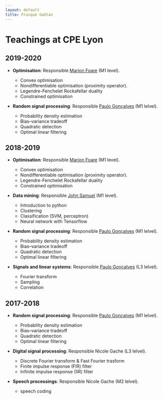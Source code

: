 ```yaml
---
layout: default
title: Frusque Gaëtan
---
```

# Teachings at CPE Lyon #

## 2019-2020 ##

* **Optimisation**: Responsible [Marion Foare](http://perso.ens-lyon.fr/marion.foare/) (M1 level).
  * Convex optimisation
  * Nondifferentiable optimisation (proximity operator).
  * Legendre-Fenchelet Rockafellar duality
  * Constrained optimisation

* **Random signal processing**: Responsible [Paulo Gonçalves](http://perso.ens-lyon.fr/paulo.goncalves/) (M1 lelvel).
  * Probability density estimation
  * Bias–variance tradeoff
  * Quadratic detection
  * Optimal linear filtering

## 2018-2019 ##

* **Optimisation**: Responsible [Marion Foare](http://perso.ens-lyon.fr/marion.foare/) (M1 level).
  * Convex optimisation
  * Nondifferentiable optimisation (proximity operator).
  * Legendre-Fenchelet Rockafellar duality
  * Constrained optimisation

* **Data mining**: Responsible [John Samuel](https://johnsamuel.info/fr/index.html) (M1 level).
  * Introduction to python
  * Clustering
  * Classification (SVM, perceptron)
  * Neural network with Tensorflow

* **Random signal processing**: Responsible [Paulo Gonçalves](http://perso.ens-lyon.fr/paulo.goncalves/) (M1 lelvel).
  * Probability density estimation
  * Bias–variance tradeoff
  * Quadratic detection
  * Optimal linear filtering

* **Signals and linear systems**: Responsible [Paulo Gonçalves](http://perso.ens-lyon.fr/paulo.goncalves/) (L3 lelvel).
  * Fourier transform
  * Sampling
  * Correlation

## 2017-2018 ##

* **Random signal processing**: Responsible [Paulo Gonçalves](http://perso.ens-lyon.fr/paulo.goncalves/) (M1 lelvel).
  * Probability density estimation
  * Bias–variance tradeoff
  * Quadratic detection
  * Optimal linear filtering

* **Digital signal processing**: Responsible Nicole Gache (L3 lelvel).
  * Discrete Fourier transform & Fast Fourier trasform
  * Finite impulse response (FIR) filter
  * Infinite impulse response (IIR) filter

* **Speech processings**: Responsible Nicole Gache (M2 lelvel).
  * speech coding

